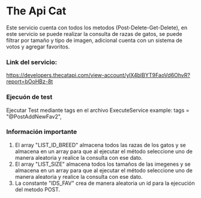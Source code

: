 # The Api Cat
Este servicio cuenta con todos los metodos (Post-Delete-Get-Delete), en este servicio se puede realizar la consulta de razas de gatos, se puede filtrar por tamaño y tipo de imagen, adicional cuenta con un sistema de votos y agregar favoritos. 

### Link del servicio:
https://developers.thecatapi.com/view-account/ylX4blBYT9FaoVd6OhvR?report=bOoHBz-8t

### Ejecuón de test
Ejecutar Test mediante tags en el archivo ExecuteService example: tags = "@PostAddNewFav2",

### Información importante 
1. El array "LIST_ID_BREED" almacena todos las razas de los gatos y se almacena en un array para que al ejecutar el método seleccione uno de manera aleatoria y realice la consulta con ese dato.
2. El array  "LIST_SIZE" almacena todos los tamaños de las imegenes y se almacena en un array para que al ejecutar el método seleccione uno de manera aleatoria y realice la consulta con ese dato.
3. La constante "IDS_FAV" crea de manera aleatoria un id para la ejecución del metodo POST. 

